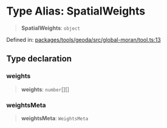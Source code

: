 # Type Alias: SpatialWeights

> **SpatialWeights**: `object`

Defined in: [packages/tools/geoda/src/global-moran/tool.ts:13](https://github.com/GeoDaCenter/openassistant/blob/dc72d81a35cf8e46295657303846fbb4ad891993/packages/tools/geoda/src/global-moran/tool.ts#L13)

## Type declaration

### weights

> **weights**: `number`[][]

### weightsMeta

> **weightsMeta**: `WeightsMeta`
